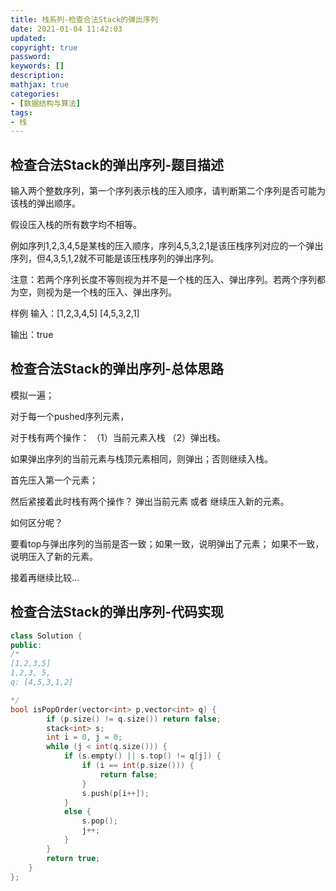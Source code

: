 ```yaml
---
title: 栈系列-检查合法Stack的弹出序列
date: 2021-01-04 11:42:03
updated:
copyright: true
password:
keywords: []
description: 
mathjax: true
categories:
- [数据结构与算法]
tags: 
- 栈
---
```


## 检查合法Stack的弹出序列-题目描述

输入两个整数序列，第一个序列表示栈的压入顺序，请判断第二个序列是否可能为该栈的弹出顺序。

假设压入栈的所有数字均不相等。

例如序列1,2,3,4,5是某栈的压入顺序，序列4,5,3,2,1是该压栈序列对应的一个弹出序列，但4,3,5,1,2就不可能是该压栈序列的弹出序列。

注意：若两个序列长度不等则视为并不是一个栈的压入、弹出序列。若两个序列都为空，则视为是一个栈的压入、弹出序列。

样例
输入：[1,2,3,4,5]
      [4,5,3,2,1]

输出：true

## 检查合法Stack的弹出序列-总体思路

模拟一遍；

对于每一个pushed序列元素，

对于栈有两个操作：
（1）当前元素入栈
（2）弹出栈。

如果弹出序列的当前元素与栈顶元素相同，则弹出；否则继续入栈。

首先压入第一个元素；

然后紧接着此时栈有两个操作？ 弹出当前元素 或者 继续压入新的元素。

如何区分呢？

要看top与弹出序列的当前是否一致；如果一致，说明弹出了元素； 如果不一致，说明压入了新的元素。

接着再继续比较...

## 检查合法Stack的弹出序列-代码实现

```cpp
class Solution {
public:
/*
[1,2,3,5]
1,2,3, 5, 
q: [4,5,3,1,2]

*/
bool isPopOrder(vector<int> p,vector<int> q) {
        if (p.size() != q.size()) return false;
        stack<int> s;
        int i = 0, j = 0;
        while (j < int(q.size())) {
            if (s.empty() || s.top() != q[j]) {
                if (i == int(p.size())) {
                    return false;
                }
                s.push(p[i++]);
            }
            else {
                s.pop();
                j++;
            }
        }
        return true;
    }
};
```
